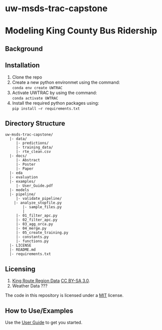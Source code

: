# uw-msds-trac-capstone


# Modeling King County Bus Ridership

## Background


## Installation
1. Clone the repo  
2. Create a new python environmet using the command:  
```conda env create UWTRAC```  
3. Activate UWTRAC by using the command:  
```conda activate UWTRAC```  
4. Install the required python packages using:  
```pip install –r requirements.txt```  

## Directory Structure
```
uw-msds-trac-capstone/
  |- data/
     |- predictions/
     |- training_data/
     |- rte_clean.csv
  |- docs/
     |- Abstract
     |- Poster
     |- Paper
  |- eda
  |- evaluation
  |- examples/
     |- User_Guide.pdf
  |- models
  |- pipeline/
     |- validate_pipeline/
	|- analyze_stopfile.py
        |- sample_files.py
        |
     |- 01_filter_apc.py
     |- 02_filter_apc.py
     |- 03_agg_orca.py
     |- 04_merge.py
     |- 05_create_training.py
     |- constants.py
     |- functions.py
  |- LICENSE
  |- README.md
  |- requirements.txt
```

## Licensing
1. [King Route Region Data](https://en.wikipedia.org/wiki/List_of_King_County_Metro_bus_routes) [CC BY-SA 3.0](https://creativecommons.org/licenses/by-sa/3.0/).
2. Weather Data ???

The code in this repository is licensed under a [MIT](https://opensource.org/licenses/MIT) license.

## How to Use/Examples
Use the [User Guide](???) to get you started.